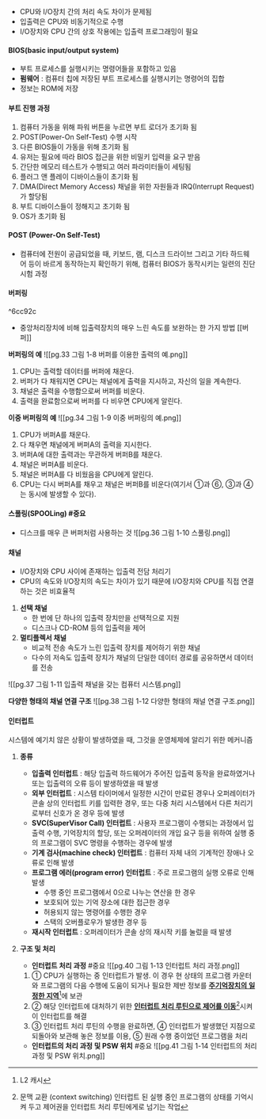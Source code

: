 - CPU와 I/O장치 간의 처리 속도 차이가 문제됨
- 입출력은 CPU와 비동기적으로 수행
- I/O장치와 CPU 간의 상호 작용에는 입출력 프로그래밍이 필요

#### BIOS(basic input/output system)
- 부트 프로세스를 실행시키는 명령어들을 포함하고 있음
- **펌웨어** : 컴퓨터 칩에 저장된 부트 프로세스를 실행시키는 명령어의 집합
- 정보는 ROM에 저장

#### 부트 진행 과정
1. 컴퓨터 가동을 위해 파워 버튼을 누르면 부트 로더가 초기화 됨
2. POST(Power-On Self-Test) 수행 시작
3. 다른 BIOS들이 가동을 위해 초기화 됨
4. 유저는 필요에 따라 BIOS 접근을 위한 비밀키 입력을 요구 받음
5. 간단한 메모리 테스트가 수행되고 여러 파라미터들이 세팅됨
6. 플러그 앤 플레이 디바이스들이 초기화 됨
7. DMA(Direct Memory Access) 채널을 위한 자원들과 IRQ(Interrupt Request)가 할당됨
8. 부트 디바이스들이 정해지고 초기화 됨
9. OS가 초기화 됨

#### POST (Power-On Self-Test)
- 컴퓨터에 전원이 공급되었을 때, 키보드, 램, 디스크 드라이브 그리고 기타 하드웨어 등이 바르게 동작하는지 확인하기 위해, 컴퓨터 BIOS가 동작시키는 일련의 진단 시험 과정

#### 버퍼링

^6cc92c

- 중앙처리장치에 비해 입출력장치의 매우 느린 속도를 보완하는 한 가지 방법
	[[버퍼]]

**버퍼링의 예**
![[pg.33 그림 1-8 버퍼를 이용한 출력의 예.png]]
1. CPU는 출력할 데이터를 버퍼에 채운다.
2. 버퍼가 다 채워지면 CPU는 채널에게 출력을 지시하고, 자신의 일을 계속한다.
3. 채널은 출력을 수행함으로써 버퍼를 비운다.
4. 출력을 완료함으로써 버퍼를 다 비우면 CPU에게 알린다.

**이중 버퍼링의 예**
![[pg.34 그림 1-9 이중 버퍼링의 예.png]]
1. CPU가 버퍼A를 채운다.
2. 다 채우면 채널에게 버퍼A의 출력을 지시한다.
3. 버퍼A에 대한 출력과는 무관하게 버퍼B를 채운다.
4. 채널은 버퍼A를 비운다.
5. 채널은 버퍼A를 다 비웠음을 CPU에게 알린다.
6. CPU는 다시 버퍼A를 채우고 채널은 버퍼B를 비운다(여기서 ①과 ⑥, ③과 ④는 동시에 발생할 수 있다).

#### 스풀링(SPOOLing) #중요
- 디스크를 매우 큰 버퍼처럼 사용하는 것
![[pg.36 그림 1-10 스풀링.png]]

#### 채널
- I/O장치와 CPU 사이에 존재하는 입출력 전담 처리기
- CPU의 속도와 I/O장치의 속도는 차이가 있기 때문에 I/O장치와 CPU를 직접 연결하는 것은 비효율적

1. **선택 채널**
   - 한 번에 단 하나의 입출력 장치만을 선택적으로 지원
   - 디스크나 CD-ROM 등의 입출력을 제어
2. **멀티플렉서 채널**
   - 비교적 전송 속도가 느린 입출력 장치를 제어하기 위한 채널
   - 다수의 저속도 입출력 장치가 채널의 단일한 데이터 경로를 공유하면서 데이터를 전송

 ![[pg.37 그림 1-11 입출력 채널을 갖는 컴퓨터 시스템.png]]

**다양한 형태의 채널 연결 구조**
![[pg.38 그림 1-12 다양한 형태의 채널 연결 구조.png]]

#### 인터럽트
시스템에 예기치 않은 상황이 발생하였을 때, 그것을 운영체제에 알리기 위한 메커니즘

1. **종류**
   - **입출력 인터럽트** : 해당 입출력 하드웨어가 주어진 입출력 동작을 완료하였거나 또는 입출력의 오류 등이 발생하였을 때 발생
   - **외부 인터럽트** : 시스템 타이머에서 일정한 시간이 만료된 경우나 오퍼레이터가 콘솔 상의 인터럽트 키를 입력한 경우, 또는 다중 처리 시스템에서 다른 처리기로부터 신호가 온 경우 등에 발생
   - **SVC(SuperVisor Call) 인터럽트** : 사용자 프로그램이 수행되는 과정에서 입출력 수행, 기억장치의 할당, 또는 오퍼레이터의 개입 요구 등을 위하여 실행 중의 프로그램이 SVC 명령을 수행하는 경우에 발생
   - **기계 검사(machine check) 인터럽트** : 컴퓨터 자체 내의 기계적인 장애나 오류로 인해 발생
   - **프로그램 에러(program error) 인터럽트** : 주로 프로그램의 실행 오류로 인해 발생
     - 수행 중인 프로그램에서 0으로 나누는 연산을 한 경우
     - 보호되어 있는 기억 장소에 대한 접근한 경우
     - 허용되지 않는 명령어를 수행한 경우
     - 스택의 오버플로우가 발생한 경우 등
   - **재시작 인터럽트** : 오퍼레이터가 콘솔 상의 재시작 키를 눌렀을 때 발생

2. **구조 및 처리**
   - **인터럽트 처리 과정** #중요 
     ![[pg.40 그림 1-13 인터럽트 처리 과정.png]]
    1. ① CPU가 실행하는 중 인터럽트가 발생. 이 경우 현 상태의 프로그램 카운터와 프로그램의 다음 수행에 도움이 되거나 필요한 제반 정보를 **<u>주기억장치의 일정한 지역</u>**[^1]에 보관
    2. ② 해당 인터럽트에 대처하기 위한 **<u>인터럽트 처리 루틴으로 제어를 이동</u>**[^2]시켜 이 인터럽트를 해결
    3. ③ 인터럽트 처리 루틴의 수행을 완료하면, ④ 인터럽트가 발생했던 지점으로 되돌아와 보관해 놓은 정보를 이용, ⑤ 원래 수행 중이었던 프로그램을 처리

   - **인터럽트의 처리 과정 및 PSW 위치** #중요 
     ![[pg.41 그림 1-14 인터럽트의 처리 과정 및 PSW 위치.png]]

[^1]: L2 캐시
[^2]: 문맥 교환 (context switching)
   인터럽트 된 실행 중인 프로그램의 상태를 기억시켜 두고 제어권을 인터럽트 처리 루틴에게로 넘기는 작업